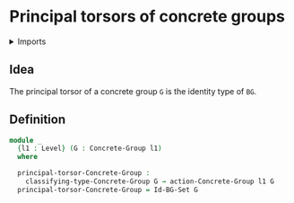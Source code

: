 #  Principal torsors of concrete groups

<details><summary>Imports</summary>
```agda
module group-theory.principal-torsors-concrete-groups where
open import foundation.universe-levels
open import group-theory.concrete-group-actions
open import group-theory.concrete-groups
```
</details>

## Idea

The principal torsor of a concrete group `G` is the identity type of `BG`.

## Definition

```agda
module _
  {l1 : Level} (G : Concrete-Group l1)
  where

  principal-torsor-Concrete-Group :
    classifying-type-Concrete-Group G → action-Concrete-Group l1 G
  principal-torsor-Concrete-Group = Id-BG-Set G
```
